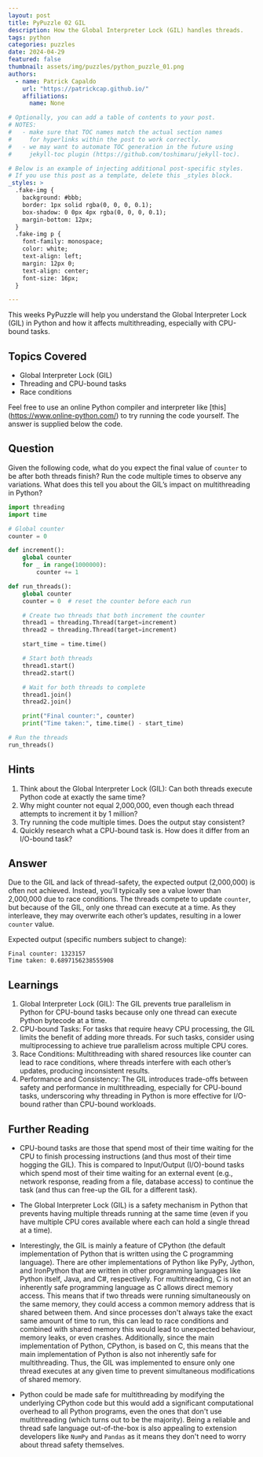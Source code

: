 ```yaml
---
layout: post
title: PyPuzzle 02 GIL
description: How the Global Interpreter Lock (GIL) handles threads.
tags: python
categories: puzzles
date: 2024-04-29
featured: false
thumbnail: assets/img/puzzles/python_puzzle_01.png
authors:
  - name: Patrick Capaldo
    url: "https://patrickcap.github.io/"
    affiliations:
      name: None

# Optionally, you can add a table of contents to your post.
# NOTES:
#   - make sure that TOC names match the actual section names
#     for hyperlinks within the post to work correctly.
#   - we may want to automate TOC generation in the future using
#     jekyll-toc plugin (https://github.com/toshimaru/jekyll-toc).

# Below is an example of injecting additional post-specific styles.
# If you use this post as a template, delete this _styles block.
_styles: >
  .fake-img {
    background: #bbb;
    border: 1px solid rgba(0, 0, 0, 0.1);
    box-shadow: 0 0px 4px rgba(0, 0, 0, 0.1);
    margin-bottom: 12px;
  }
  .fake-img p {
    font-family: monospace;
    color: white;
    text-align: left;
    margin: 12px 0;
    text-align: center;
    font-size: 16px;
  }

---
```


This weeks PyPuzzle will help you understand the Global Interpreter Lock (GIL) in Python and how it affects multithreading, especially with CPU-bound tasks.

## Topics Covered

- Global Interpreter Lock (GIL)
- Threading and CPU-bound tasks
- Race conditions

Feel free to use an online Python compiler and interpreter like [this] (https://www.online-python.com/) to try running the code yourself. The answer is supplied below the code.

## Question

Given the following code, what do you expect the final value of `counter` to be after both threads finish? Run the code multiple times to observe any variations. What does this tell you about the GIL’s impact on multithreading in Python?

```python
import threading
import time

# Global counter
counter = 0

def increment():
    global counter
    for _ in range(1000000):
        counter += 1

def run_threads():
    global counter
    counter = 0  # reset the counter before each run

    # Create two threads that both increment the counter
    thread1 = threading.Thread(target=increment)
    thread2 = threading.Thread(target=increment)

    start_time = time.time()

    # Start both threads
    thread1.start()
    thread2.start()

    # Wait for both threads to complete
    thread1.join()
    thread2.join()

    print("Final counter:", counter)
    print("Time taken:", time.time() - start_time)

# Run the threads
run_threads()

```

## Hints

1. Think about the Global Interpreter Lock (GIL): Can both threads execute Python code at exactly the same time?
2. Why might counter not equal 2,000,000, even though each thread attempts to increment it by 1 million?
3. Try running the code multiple times. Does the output stay consistent?
4. Quickly research what a CPU-bound task is. How does it differ from an I/O-bound task?

## Answer

Due to the GIL and lack of thread-safety, the expected output (2,000,000) is often not achieved. Instead, you’ll typically see a value lower than 2,000,000 due to race conditions. The threads compete to update `counter`, but because of the GIL, only one thread can execute at a time. As they interleave, they may overwrite each other’s updates, resulting in a lower `counter` value.

Expected output (specific numbers subject to change):

```
Final counter: 1323157
Time taken: 0.6897156238555908
```

## Learnings

1. Global Interpreter Lock (GIL): The GIL prevents true parallelism in Python for CPU-bound tasks because only one thread can execute Python bytecode at a time.
2. CPU-bound Tasks: For tasks that require heavy CPU processing, the GIL limits the benefit of adding more threads. For such tasks, consider using multiprocessing to achieve true parallelism across multiple CPU cores.
3. Race Conditions: Multithreading with shared resources like counter can lead to race conditions, where threads interfere with each other’s updates, producing inconsistent results.
4. Performance and Consistency: The GIL introduces trade-offs between safety and performance in multithreading, especially for CPU-bound tasks, underscoring why threading in Python is more effective for I/O-bound rather than CPU-bound workloads.

## Further Reading

- CPU-bound tasks are those that spend most of their time waiting for the CPU to finish processing instructions (and thus most of their time hogging the GIL). This is compared to Input/Output (I/O)-bound tasks which spend most of their time waiting for an external event (e.g., network response, reading from a file, database access) to continue the task (and thus can free-up the GIL for a different task).

- The Global Interpreter Lock (GIL) is a safety mechanism in Python that prevents having multiple threads running at the same time (even if you have multiple CPU cores available where each can hold a single thread at a time).

- Interestingly, the GIL is mainly a feature of CPython (the default implementation of Python that is written using the C programming language). There are other implementations of Python like PyPy, Jython, and IronPython that are written in other programming languages like Python itself, Java, and C#, respectively. For multithreading, C is not an inherently safe programming language as C allows direct memory access. This means that if two threads were running simultaneously on the same memory, they could access a common memory address that is shared between them. And since processes don't always take the exact same amount of time to run, this can lead to race conditions and combined with shared memory this would lead to unexpected behaviour, memory leaks, or even crashes. Additionally, since the main implementation of Python, CPython, is based on C, this means that the main implementation of Python is also not inherently safe for multithreading. Thus, the GIL was implemented to ensure only one thread executes at any given time to prevent simultaneous modifications of shared memory. 

- Python could be made safe for multithreading by modifying the underlying CPython code but this would add a significant computational overhead to all Python programs, even the ones that don't use multithreading (which turns out to be the majority). Being a reliable and thread safe language out-of-the-box is also appealing to extension developers like `NumPy` and `Pandas` as it means they don't need to worry about thread safety themselves.